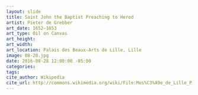 ```yaml
---
layout: slide
title: Saint John the Baptist Preaching to Herod
artist: Pieter de Grebber
art_date: 1652–1653
art_type: Oil on Canvas
art_height:
art_width:
art_location: Palais des Beaux-Arts de Lille, Lille
image: 08-28.jpg
date: 2016-08-28 12:00:00 -05:00
categories:
tags:
cite_author: Wikipedia
cite_url: http://commons.wikimedia.org/wiki/File:Mus%C3%A9e_de_Lille_P._F._de_Grebber.jpg
---
```

